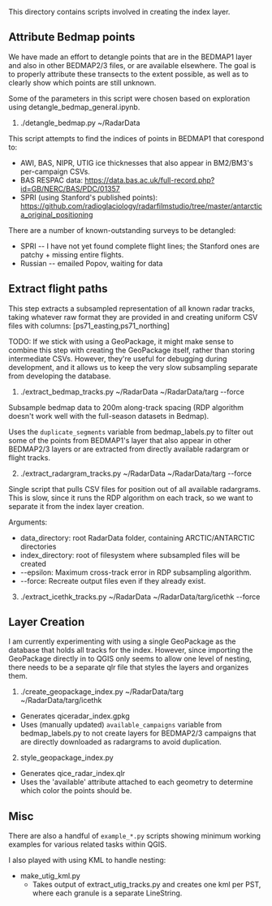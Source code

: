 This directory contains scripts involved in creating the index layer.

## Attribute Bedmap points

We have made an effort to detangle points that are in the BEDMAP1 layer and also in other BEDMAP2/3 files, or are available elsewhere. The goal is to properly attribute these transects to the extent possible, as well as to clearly show which points are still unknown.

Some of the parameters in this script were chosen based on exploration using detangle_bedmap_general.ipynb.

1) ./detangle_bedmap.py ~/RadarData

This script attempts to find the indices of points in BEDMAP1 that corespond to:
* AWI, BAS, NIPR, UTIG ice thicknesses that also appear in BM2/BM3's per-campaign CSVs.
* BAS RESPAC data: https://data.bas.ac.uk/full-record.php?id=GB/NERC/BAS/PDC/01357
* SPRI (using Stanford's published points): https://github.com/radioglaciology/radarfilmstudio/tree/master/antarctica_original_positioning

There are a number of known-outstanding surveys to be detangled:
* SPRI -- I have not yet found complete flight lines; the Stanford ones are patchy + missing entire flights.
* Russian -- emailed Popov, waiting for data

## Extract flight paths

This step extracts a subsampled representation of all known radar tracks, taking whatever raw format they are provided in and creating uniform CSV files with columns: [ps71_easting,ps71_northing]

TODO: If we stick with using a GeoPackage, it might make sense to combine this step with creating the GeoPackage itself, rather than storing intermediate CSVs. However, they're useful for debugging during development, and it allows us to keep the very slow subsampling separate from developing the database.

1) ./extract_bedmap_tracks.py ~/RadarData ~/RadarData/targ --force

Subsample bedmap data to 200m along-track spacing (RDP algorithm doesn't work well with the full-season datasets in Bedmap).

Uses the `duplicate_segments` variable from bedmap_labels.py to filter out some of the points from BEDMAP1's layer that also appear in other BEDMAP2/3 layers or are extracted from directly available radargram or flight tracks.

2)  ./extract_radargram_tracks.py ~/RadarData ~/RadarData/targ --force

Single script that pulls CSV files for position out of all available radargrams.
This is slow, since it runs the RDP algorithm on each track, so we want to separate it from the index layer creation.

Arguments:
  * data_directory: root RadarData folder, containing ARCTIC/ANTARCTIC directories
  * index_directory: root of filesystem where subsampled files will be created
  * --epsilon: Maximum cross-track error in RDP subsampling algorithm.
  * --force: Recreate output files even if they already exist.

3)  ./extract_icethk_tracks.py ~/RadarData ~/RadarData/targ/icethk --force



## Layer Creation

I am currently experimenting with using a single GeoPackage as the database that holds all tracks for the index. However, since importing the GeoPackage directly in to QGIS only seems to allow one level of nesting, there needs to be a separate qlr file that styles the layers and organizes them.


1) ./create_geopackage_index.py ~/RadarData/targ ~/RadarData/targ/icethk

  * Generates qiceradar_index.gpkg
  * Uses (manually updated) `available_campaigns` variable from bedmap_labels.py to not create layers for BEDMAP2/3 campaigns that are directly downloaded as radargrams to avoid duplication.

2) style_geopackage_index.py
  * Generates qice_radar_index.qlr
  * Uses the 'available' attribute attached to each geometry to determine which color the points should be.


## Misc

There are also a handful of `example_*.py` scripts showing minimum working
examples for various related tasks within QGIS.


I also played with using KML to handle nesting:
* make_utig_kml.py
  * Takes output of extract_utig_tracks.py and creates one kml per PST,
    where each granule is a separate LineString.
